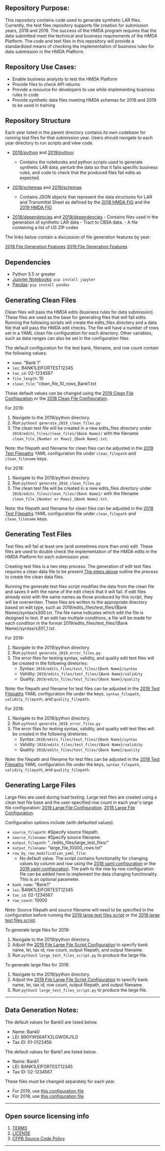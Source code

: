 ## Repository Purpose:
This repository contains code used to generate synthetic LAR files. Currently, the test files repository supports file creation for submission years, 2018 and 2019. The success of the HMDA program requires that the data submitted meet the technical and business requirements of the HMDA Platform. The code and test files in this repository will provide a standardized means of checking the implementation of business rules for data submission in the HMDA Platform.

## Repository Use Cases:
- Enable business analysts to test the HMDA Platform 
- Provide files to check API returns
- Provide a resource for developers to use while implementing business rules in code
- Provide synthetic data files meeting HMDA schemas for 2018 and 2019 to be used in training

## Repository Structure
Each year listed in the parent directory contains its own codebase for running test files for that submission year. Users should navigate to each year directory to run scripts and view code.  
- [2018/python](https://github.com/cfpb/hmda-test-files/tree/master/2018/python) and [2019/python](https://github.com/cfpb/hmda-test-files/tree/master/2019/python):
    - Contains the notebooks and python scripts used to generate synthetic LAR data, perturb the data so that it fails specific business rules, and code to check that the produced files fail edits as expected.

- [2018/schemas](https://github.com/cfpb/hmda-test-files/tree/master/2018/schemas) and [2019/schemas](https://github.com/cfpb/hmda-test-files/tree/master/2019/schemas)
    - Contains JSON objects that represent the data structures for LAR and Transmittal Sheet as defined by the [2018 HMDA FIG](https://s3.amazonaws.com/cfpb-hmda-public/prod/help/2018-hmda-fig-2018-hmda-rule.pdf) and the [2019 HMDA FIG](https://s3.amazonaws.com/cfpb-hmda-public/prod/help/2019-hmda-fig.pdf)

- [2018/dependencies](https://github.com/cfpb/hmda-test-files/tree/master/2018/dependencies) and [2019/dependencies](https://github.com/cfpb/hmda-test-files/tree/master/2019/dependencies)
    	- Contains files used in the generation of synthetic LAR data
        - Tract to CBSA data.
        - A file containing a list of US ZIP codes

The links below contain a discussion of file generation features by year:

[2018 File Generation Features](https://github.com/cfpb/hmda-test-files/tree/master/2018/2018_File_Generation_Features.md)
[2019 File Generation Features](https://github.com/cfpb/hmda-test-files/tree/master/2019/2019_File_Generation_Features.md) 
## Dependencies
- Python 3.5 or greater
- [Jupyter Notebooks](http://jupyter.org/): `pip install jupyter`
- [Pandas](http://pandas.pydata.org/): `pip install pandas`

## Generating Clean Files
Clean files will pass the HMDA edits (business rules for data submission). These files are used as the base for generating files that will fail edits. Running the following scripts will create the edits_files directory and a data file that will pass the HMDA edit checks. The file will have a number of rows set in a YAML clean file configuration for each directory. Other variables, such as data ranges can also be set in the configuration files.

The default configuration for the test bank, filename, and row count contain the following values:
* `name`: "Bank 1"
* `lei`: BANK1LEIFORTEST12345
* `tax_id`: 02-1234567
* `file_length`: 10
* `clean_file`: "clean_file_10_rows_Bank1.txt

These default values can be changed using the [2019 Clean File Configuration](https://github.com/cfpb/hmda-test-files/tree/master/2019/configurations/clean_file_config.yaml) or the [2018 Clean File Configuration](https://github.com/cfpb/hmda-test-files/tree/master/2018/configurations/clean_file_config.yaml). 

For 2019:
1. Navigate to the 2019/python directory.
2. Run `python3 generate_2019_clean_files.py`
4. The clean test file will be created in a new edits_files directory under `2019/edits_files/clean_files/{Bank Name}/` with the filename `clean_file_{Number or Rows}_{Bank Name}.txt`. 

Note: the filepath and filename for clean files can be adjusted in the [2019 Test Filepaths](https://github.com/cfpb/hmda-test-files/tree/master/2019/configurations/test_filepaths.yaml) YAML configuration file under `clean_filepath` and `clean_filename` keys.  

For 2018:
1. Navigate to the 2018/python directory.
2. Run `python3 generate_2018_clean_files.py`
3. The clean test file will be created in a new edits_files directory under `2018/edits_files/clean_files/{Bank Name}/` with the filename `clean_file_{Number or Rows}_{Bank Name}.txt`. 

Note: the filepath and filename for clean files can be adjusted in the [2018 Test Filepaths](https://github.com/cfpb/hmda-test-files/tree/master/2018/configurations/test_filepaths.yaml) YAML configuration file under `clean_filepath` and `clean_filename` keys. 

## Generating Test Files
Test files will fail at least one (and sometimes more than one) edit. These files are used to double check the implementation of the HMDA edits in the HMDA Platform for each submission year.

Creating test files is a two step process. The generation of edit test files requires a clean data file to be present.[The steps above](https://github.com/cfpb/hmda-test-files/tree/master/readme.md/#generating-clean-files) outline the process to create the clean data files. 

Running the generate test files script modifies the data from the clean file and saves it with the name of the edit check that it will fail. If edit files already exist with the same names as those produced by this script, they will be overwrriten. These files are written to the appropriate directory based on edit type, such as 2019/edits_files/test_files/{Bank Name}/syntax/s300.txt. The file name indicates which edit the file is designed to test. If an edit has multiple conditions, a file will be made for each condition in the format 2019/edits_files/test_files/{Bank Name}/syntax/s301_1.txt.

For 2019: 
1. Navigate to the 2019/python directory.
2. Run `python3 generate_2019_error_files.py`
3. The error files for testing syntax, validity, and quality edit test files will be created in the following diretories:
	- Syntax: `2019/edits_files/test_files/{Bank Name}/syntax`
	- Validity: `2019/edits_files/test_files/{Bank Name}/validity`
	- Quality: `2019/edits_files/test_files/{Bank Name}/quality`

Note: the filepath and filename for test files can be adjusted in the [2019 Test Filepaths](https://github.com/cfpb/hmda-test-files/tree/master/2019/configurations/test_filepaths.yaml) YAML configuration file under the keys, `syntax_filepath`, `validity_filepath`, and `quality_filepath`.  

For 2018: 
1. Navigate to the 2018/python directory.
2. Run `python3 generate_2018_error_files.py`
3. The error files for testing syntax, validity, and quality edit test files will be created in the following diretories:
	- Syntax: `2018/edits_files/test_files/{Bank Name}/syntax`
	- Validity: `2018/edits_files/test_files/{Bank Name}/validity`
	- Quality: `2018/edits_files/test_files/{Bank Name}/quality`

Note: the filepath and filename for test files can be adjusted in the [2018 Test Filepaths](https://github.com/cfpb/hmda-test-files/tree/master/2018/configurations/test_filepaths.yaml) YAML configuration file under the keys, `syntax_filepath`, `validity_filepath`, and `quality_filepath`. 

## Generating Large Files 
Large files are used during load testing. Large test files are created using a clean test file base and the user-specified row count in each year's large file configuration:
 [2019 Large File Configuration](https://github.com/cfpb/hmda-test-files/tree/master/2019/configurations/test_filepaths.yaml).
 [2018 Large File Configuration](https://github.com/cfpb/hmda-test-files/tree/master/2018/configurations/test_filepaths.yaml).

Configuration options include (with defaulted values): 
* `source_filepath`: #Specify source filepath.  
* `source_filename`: #Specify source filename.
* `output_filepath`: "../edits_files/large_test_files/" 
* `output_filename`: "large_file_10000_rows.txt"
* `row_by_row_modification_yaml_file`:
    * No default value. The script contains functionality for changing values by column and row using the [2018 yaml configuration](https://github.com/cfpb/hmda-test-files/blob/master/2018/python/configurations/row_by_row_modification.yaml) or the [2019 yaml configuration](https://github.com/cfpb/hmda-test-files/blob/master/2019/python/configurations/row_by_row_modification.yaml). The path to the row by row configuration file can be added here to implement the data changing functionality. This is an optional parameter.
* `bank_name`: "Bank1"
* `lei`: BANK1LEIFORTEST12345
* `tax_id`: 02-1234567
* `row_count`: 10000

Note: Source filepath and source filename will need to be specified in the configuration before running the [2019 large test files script](https://github.com/cfpb/hmda-test-files/tree/master/2019/configurations/large_test_files_script.py) or the [2018 large test files script](https://github.com/cfpb/hmda-test-files/tree/master/2018/configurations/large_test_files_script.py). 

To generate large files for 2019: 
1. Navigate to the 2019/python directory.
2. Adjust the [2019 File Large File Script Configuration](https://github.com/cfpb/hmda-test-files/tree/master/2019/configurations/test_filepaths.yaml) to specify bank name, lei, tax id, row count, output filepath, and output filename. 
3. Run `python3 large_test_files_script.py` to produce the large file. 

To generate large files for 2018: 
1. Navigate to the 2018/python directory.
2. Adjust the [2018 File Large File Script Configuration](https://github.com/cfpb/hmda-test-files/tree/master/2018/configurations/test_filepaths.yaml) to specify bank name, lei, tax id, row count, output filepath, and output filename. 
3. Run `python3 large_test_files_script.py` to produce the large file. 
----
## Data Generation Notes:
The default values for Bank0 are listed below. 
- Name: Bank0
- LEI: B90YWS6AFX2LGWOXJ1LD
- Tax ID: 01-0123456

The default values for Bank1 are listed below. 
- Name: Bank1
- LEI: BANK1LEIFORTEST12345
- Tax ID: 02-1234567

These files must be changed separately for each year.
- For 2019, use [this configuration file](https://github.com/cfpb/hmda-test-files/tree/master/2019/configurations/clean_file_config.yaml)
- For 2018, use [this configuration file](https://github.com/cfpb/hmda-test-files/tree/master/2018/configurations/clean_file_config.yaml)

----
## Open source licensing info
1. [TERMS](TERMS.md)
2. [LICENSE](https://github.com/cfpb/hmda-platform/blob/master/LICENSE)
3. [CFPB Source Code Policy](https://github.com/cfpb/source-code-policy/)
----